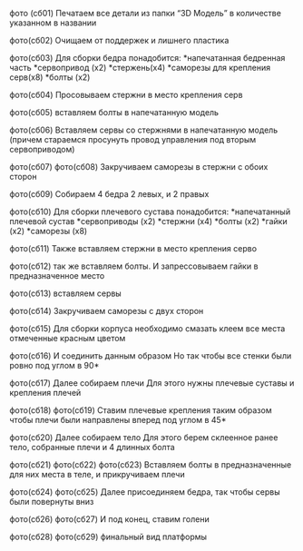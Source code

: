 фото (сб01)
Печатаем все детали из папки “3D Модель” в количестве указанном в названии 

фото(сб02)
Очищаем от поддержек и лишнего пластика  

фото(сб03)
Для сборки бедра понадобится:
*напечатанная бедренная часть
*сервопривод (х2)
*стержень(х4)
*саморезы для крепления серв(х8)
*болты (х2)

фото(сб04)
Просовываем стержни в место крепления серв 

фото(сб05)
вставляем болты в напечатанную модель

фото(сб06)
Вставляем сервы со стержнями в напечатанную модель
(причем стараемся просунуть провод управления под вторым сервоприводом)

фото(сб07)
фото(сб08)
Закручиваем саморезы в стержни с обоих сторон 

фото(сб09)
Собираем 4 бедра 
2 левых, и 2 правых

фото(сб10)
Для сборки плечевого сустава понадобится:
*напечатанный плечевой сустав
*сервоприводы (х2)
*стержни (х4)
*болты (х2)
*гайки (х2)
*саморезы (х8)

фото(сб11)
Также вставляем стержни в место крепления серво 

фото(сб12)
так же вставляем болты.
И запрессовываем гайки в предназначенное место 

фото(сб13)
вставляем сервы 

фото(сб14)
Закручиваем саморезы с двух сторон 

фото(сб15)
Для сборки корпуса необходимо смазать клеем все места отмеченные красным цветом 

фото(сб16)
И соединить данным образом 
Но так чтобы все стенки были ровно под углом в 90*

фото(сб17)
Далее собираем плечи
Для этого нужны плечевые суставы и крепления плечей 

фото(сб18)
фото(сб19)
Ставим плечевые крепления таким образом чтобы плечи были направлены вперед под углом в 45*

фото(сб20)
Далее собираем тело 
Для этого берем склеенное ранее тело, собранные плечи и 4 длинных болта 

фото(сб21) 
фото(сб22)
фото(сб23)
Вставляем болты в предназначенные для них места в теле, и прикручиваем плечи  

фото(сб24)
фото(сб25)
Далее присоединяем бедра, так чтобы сервы были повернуты вниз  

фото(сб26)
фото(сб27)
И под конец, ставим голени 

фото(сб28)
фото(сб29)
финальный вид платформы 